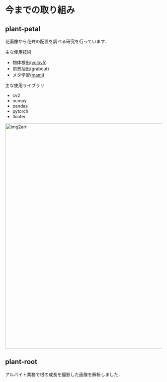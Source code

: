 # 今までの取り組み

## plant-petal
花画像から花弁の配置を調べる研究を行っています．  

主な使用技術
* 物体検出([yolov5](https://github.com/ultralytics/yolov5))
* 前景抽出(grabcut)
* メタ学習([maml](https://github.com/dragen1860/MAML-Pytorch))

主な使用ライブラリ
* cv2
* numpy
* pandas
* pytorch
* tkinter
<img width="726" alt="img2arr" src="https://user-images.githubusercontent.com/51512765/156853383-31f0c46c-6b6b-4cc8-a818-7a1280662b50.png">

## plant-root
アルバイト業務で根の成長を撮影した画像を解析しました．

<!--
**t-nakatani/t-nakatani** is a ✨ _special_ ✨ repository because its `README.md` (this file) appears on your GitHub profile.

Here are some ideas to get you started:

- 🔭 I’m currently working on ...
- 🌱 I’m currently learning ...
- 👯 I’m looking to collaborate on ...
- 🤔 I’m looking for help with ...
- 💬 Ask me about ...
- 📫 How to reach me: ...
- 😄 Pronouns: ...
- ⚡ Fun fact: ...
-->
